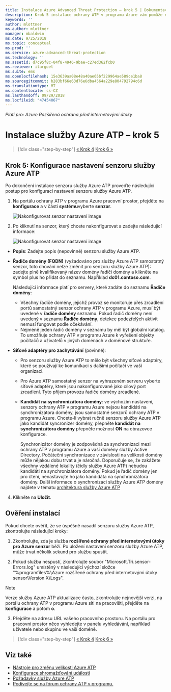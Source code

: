 ```yaml
---
title: Instalace Azure Advanced Threat Protection – krok 5 | Dokumentace Microsoftu
description: Krok 5 instalace ochrany ATP v programu Azure vám pomůže nakonfigurovat nastavení pro samostatný senzor vaší ochrany ATP v programu Azure.
keywords: ''
author: mlottner
ms.author: mlottner
manager: mbaldwin
ms.date: 9/25/2018
ms.topic: conceptual
ms.prod: ''
ms.service: azure-advanced-threat-protection
ms.technology: ''
ms.assetid: d7c95f8c-04f8-4946-9bae-c27ed362fcb0
ms.reviewer: itargoet
ms.suite: ems
ms.openlocfilehash: 15e3639aa08e48a40ae65bf229964ae589ce1ba8
ms.sourcegitcommit: b283bf66e63d76e6dba4564a229e804792794c6d
ms.translationtype: MT
ms.contentlocale: cs-CZ
ms.lasthandoff: 09/29/2018
ms.locfileid: "47454067"
---
```

*Platí pro: Azure Rozšířená ochrana před internetovými útoky*



# <a name="install-azure-atp---step-5"></a>Instalace služby Azure ATP – krok 5

> [!div class="step-by-step"]
> [« Krok 4](install-atp-step4.md)
> [Krok 6 »](install-atp-step6-vpn.md)


## <a name="step-5-configure-the-azure-atp-sensor-settings"></a>Krok 5: Konfigurace nastavení senzoru služby Azure ATP
Po dokončení instalace senzoru služby Azure ATP proveďte následující postup pro konfiguraci nastavení senzoru služby Azure ATP.

1.  Na portálu ochrany ATP v programu Azure pracovní prostor, přejděte na **konfigurace** a v části **systému**vyberte **senzor**.
   
     ![Nakonfigurovat senzor nastavení image](media/atp-sensor-config.png)


2.  Po kliknutí na senzor, který chcete nakonfigurovat a zadejte následující informace:

    ![Nakonfigurovat senzor nastavení image](media/atp-sensor-config-2.png)

  - **Popis**: Zadejte popis (nepovinné) senzoru služby Azure ATP.
  - **Řadiče domény (FQDN)** (vyžadováno pro služby Azure ATP samostatný senzor, toto chování nelze změnit pro senzoru služby Azure ATP): zadejte plně kvalifikovaný název domény řadiči domény a klikněte na symbol plus ho přidat do seznamu. Například **dc01.contoso.com**.

      Následující informace platí pro servery, které zadáte do seznamu **Řadiče domény**:
      - Všechny řadiče domény, jejichž provoz se monitoruje přes zrcadlení portů samostatný senzor ochrany ATP v programu Azure, musí být uvedené v **řadiče domény** seznamu. Pokud řadič domény není uvedený v seznamu **Řadiče domény**, detekce podezřelých aktivit nemusí fungovat podle očekávání.
      - Nejméně jeden řadič domény v seznamu by měl být globální katalog. To umožňuje ochrany ATP v programu Azure k vyřešení objekty počítačů a uživatelů v jiných doménách v doménové struktuře.

  - **Síťové adaptéry pro zachytávání** (povinné):
   
     - Pro senzoru služby Azure ATP to mělo být všechny síťové adaptéry, které se používají ke komunikaci s dalšími počítači ve vaší organizaci.
    - Pro Azure ATP samostatný senzor na vyhrazeném serveru vyberte síťové adaptéry, které jsou nakonfigurované jako cílový port zrcadlení. Tyto příjem provozu řadiče domény zrcadlené.

    - **Kandidát na synchronizátora domény**: ve výchozím nastavení, senzory ochrany ATP v programu Azure nejsou kandidáti na synchronizátora domény, jsou samostatné senzorů ochrany ATP v programu Azure. Chcete-li vybrat ručně senzoru služby Azure ATP jako kandidát syncronizer domény, přepněte **kandidát na synchronizátora domény** přepněte možnost **ON** na obrazovce konfigurace. 
    
        Synchronizátor domény je zodpovědná za synchronizaci mezi ochrany ATP v programu Azure a vaší domény služby Active Directory. Počáteční synchronizace v závislosti na velikosti domény může nějakou dobu trvat a je náročná. 
   Doporučuje se, že zakážete všechny vzdálené lokality (čidly služby Azure ATP) nebudou kandidáti na synchronizátora domény.
   Pokud je řadič domény jen pro čtení, nenastavujte ho jako kandidáta na synchronizátora domény. Další informace o synchronizaci služby Azure ATP domény najdete v tématu [architektura služby Azure ATP](atp-architecture.md#azure-atp-sensor-features)
  
4. Klikněte na **Uložit**.


## <a name="validate-installations"></a>Ověření instalací
Pokud chcete ověřit, že se úspěšně nasadil senzoru služby Azure ATP, zkontrolujte následující kroky:

1.  Zkontrolujte, zda je služba **rozšířené ochrany před internetovými útoky pro Azure senzor** běží. Po uložení nastavení senzoru služby Azure ATP, může trvat několik sekund pro službu spustit.

2.  Pokud služba nespustí, zkontrolujte soubor "Microsoft.Tri.sensor-Errors.log" umístěný v následující výchozí složce "%programfiles%\Azure rozšířené ochrany před internetovými útoky sensor\Version X\Logs".
 
 >[!NOTE]
 > Verze služby Azure ATP aktualizace často, zkontrolujte nejnovější verzi, na portálu ochrany ATP v programu Azure síti na pracovišti, přejděte na **konfigurace** a potom **o**. 

3.  Přejděte na adresu URL vašeho pracovního prostoru. Na portálu pro pracovní prostor něco vyhledejte v panelu vyhledávání, například uživatele nebo skupinu ve vaší doméně.



> [!div class="step-by-step"]
> [« Krok 4](install-atp-step4.md)
> [Krok 6 »](install-atp-step6-vpn.md)


## <a name="see-also"></a>Viz také

- [Nástroje pro změnu velikosti Azure ATP](http://aka.ms/aatpsizingtool)
- [Konfigurace shromažďování událostí](configure-event-collection.md)
- [Požadavky služby Azure ATP](atp-prerequisites.md)
- [Podívejte se na fórum ochrany ATP v programu.](https://aka.ms/azureatpcommunity)
